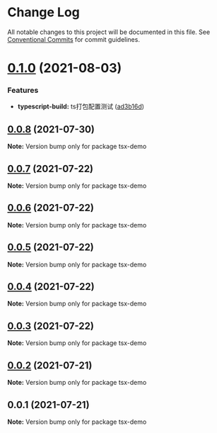 # Change Log

All notable changes to this project will be documented in this file.
See [Conventional Commits](https://conventionalcommits.org) for commit guidelines.

# [0.1.0](https://github.com/qinglongs/front-knowledge-precipitation/compare/tsx-demo@0.0.8...tsx-demo@0.1.0) (2021-08-03)


### Features

* **typescript-build:** ts打包配置测试 ([ad3b16d](https://github.com/qinglongs/front-knowledge-precipitation/commit/ad3b16d319d84c2dd51ebd5061fcf21565736565))





## [0.0.8](https://github.com/qinglongs/front-knowledge-precipitation/compare/tsx-demo@0.0.7...tsx-demo@0.0.8) (2021-07-30)

**Note:** Version bump only for package tsx-demo





## [0.0.7](https://github.com/qinglongs/front-knowledge-precipitation/compare/tsx-demo@0.0.6...tsx-demo@0.0.7) (2021-07-22)

**Note:** Version bump only for package tsx-demo





## [0.0.6](https://github.com/qinglongs/front-knowledge-precipitation/compare/tsx-demo@0.0.5...tsx-demo@0.0.6) (2021-07-22)

**Note:** Version bump only for package tsx-demo





## [0.0.5](https://github.com/qinglongs/front-knowledge-precipitation/compare/tsx-demo@0.0.4...tsx-demo@0.0.5) (2021-07-22)

**Note:** Version bump only for package tsx-demo





## [0.0.4](https://github.com/qinglongs/front-knowledge-precipitation/compare/tsx-demo@0.0.3...tsx-demo@0.0.4) (2021-07-22)

**Note:** Version bump only for package tsx-demo





## [0.0.3](https://github.com/qinglongs/front-knowledge-precipitation/compare/tsx-demo@0.0.2...tsx-demo@0.0.3) (2021-07-22)

**Note:** Version bump only for package tsx-demo





## [0.0.2](https://github.com/qinglongs/front-knowledge-precipitation/compare/tsx-demo@0.0.1...tsx-demo@0.0.2) (2021-07-21)

**Note:** Version bump only for package tsx-demo





## 0.0.1 (2021-07-21)

**Note:** Version bump only for package tsx-demo
